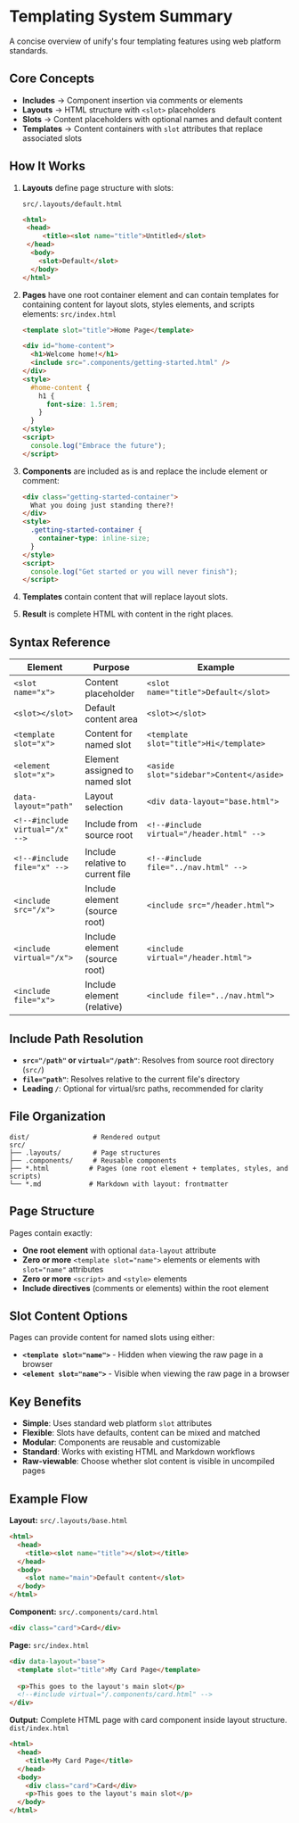 # Templating System Summary

A concise overview of unify's four templating features using web platform standards.

## Core Concepts
  
- **Includes** → Component insertion via comments or elements
- **Layouts** → HTML structure with `<slot>` placeholders  
- **Slots** → Content placeholders with optional names and default content
- **Templates** → Content containers with `slot` attributes that replace associated slots

## How It Works

1. **Layouts** define page structure with slots:

   `src/.layouts/default.html`

   ```html
   <html>
    <head>
        <title><slot name="title">Untitled</slot>
    </head>
     <body>
       <slot>Default</slot>
     </body>
   </html>
   ```

2. **Pages** have one root container element and can contain templates for containing content for layout slots, styles elements, and scripts elements:
   `src/index.html`

   ```html
   <template slot="title">Home Page</template>

   <div id="home-content">
     <h1>Welcome home!</h1>
     <include src=".components/getting-started.html" />
   </div>
   <style>
     #home-content {
       h1 {
         font-size: 1.5rem;
       }
     }
   </style>
   <script>
     console.log("Embrace the future");
   </script>
   ```

3. **Components** are included as is and replace the include element or comment:

   ```html
   <div class="getting-started-container">
     What you doing just standing there?!
   </div>
   <style>
     .getting-started-container {
       container-type: inline-size;
     }
   </style>
   <script>
     console.log("Get started or you will never finish");
   </script>
   ```

4. **Templates** contain content that will replace layout slots.

5. **Result** is complete HTML with content in the right places.

## Syntax Reference

| Element                         | Purpose                          | Example                                     |
| ------------------------------- | -------------------------------- | ------------------------------------------- |
| `<slot name="x">`               | Content placeholder              | `<slot name="title">Default</slot>`         |
| `<slot></slot>`                 | Default content area             | `<slot></slot>`                             |
| `<template slot="x">`           | Content for named slot           | `<template slot="title">Hi</template>`     |
| `<element slot="x">`            | Element assigned to named slot   | `<aside slot="sidebar">Content</aside>`    |
| `data-layout="path"`            | Layout selection                 | `<div data-layout="base.html">`             |
| `<!--#include virtual="/x" -->` | Include from source root         | `<!--#include virtual="/header.html" -->`   |
| `<!--#include file="x" -->`     | Include relative to current file | `<!--#include file="../nav.html" -->`       |
| `<include src="/x">`            | Include element (source root)    | `<include src="/header.html">`              |
| `<include virtual="/x">`        | Include element (source root)    | `<include virtual="/header.html">`          |
| `<include file="x">`            | Include element (relative)       | `<include file="../nav.html">`              |

## Include Path Resolution

- **`src="/path"` or `virtual="/path"`**: Resolves from source root directory (`src/`)
- **`file="path"`**: Resolves relative to the current file's directory
- **Leading `/`**: Optional for virtual/src paths, recommended for clarity

## File Organization

```text
dist/                # Rendered output
src/
├── .layouts/        # Page structures
├── .components/     # Reusable components
├── *.html          # Pages (one root element + templates, styles, and scripts)
└── *.md            # Markdown with layout: frontmatter
```

## Page Structure

Pages contain exactly:

- **One root element** with optional `data-layout` attribute
- **Zero or more** `<template slot="name">` elements or elements with `slot="name"` attributes
- **Zero or more** `<script>` and `<style>` elements
- **Include directives** (comments or elements) within the root element

## Slot Content Options

Pages can provide content for named slots using either:

- **`<template slot="name">`** - Hidden when viewing the raw page in a browser
- **`<element slot="name">`** - Visible when viewing the raw page in a browser

## Key Benefits

- **Simple**: Uses standard web platform `slot` attributes
- **Flexible**: Slots have defaults, content can be mixed and matched
- **Modular**: Components are reusable and customizable
- **Standard**: Works with existing HTML and Markdown workflows
- **Raw-viewable**: Choose whether slot content is visible in uncompiled pages

## Example Flow

**Layout:** `src/.layouts/base.html`

```html
<html>
  <head>
    <title><slot name="title"></slot></title>
  </head>
  <body>
    <slot name="main">Default content</slot>
  </body>
</html>
```

**Component:** `src/.components/card.html`

```html
<div class="card">Card</div>
```

**Page:** `src/index.html`

```html
<div data-layout="base">
  <template slot="title">My Card Page</template>
  
  <p>This goes to the layout's main slot</p>
  <!--#include virtual="/.components/card.html" -->
</div>
```

**Output:** Complete HTML page with card component inside layout structure.
`dist/index.html`

```html
<html>
  <head>
    <title>My Card Page</title>
  </head>
  <body>
    <div class="card">Card</div>
    <p>This goes to the layout's main slot</p>
  </body>
</html>
```
